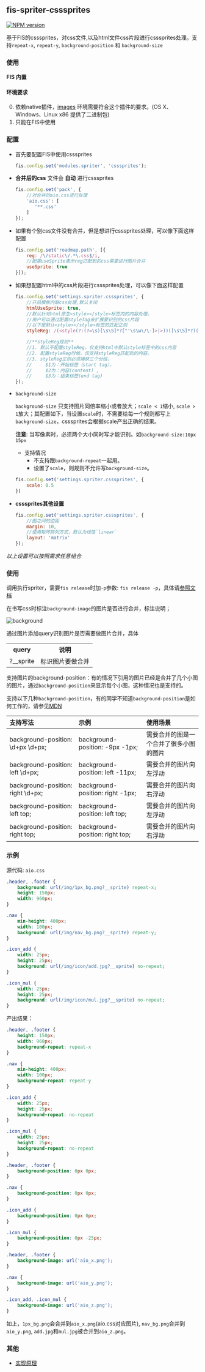 ## fis-spriter-csssprites
[![NPM version](https://badge.fury.io/js/fis-spriter-csssprites.png)](http://badge.fury.io/js/fis-spriter-csssprites)

基于FIS的csssprites，对css文件,以及html文件css片段进行csssprites处理。支持`repeat-x`, `repeat-y`, `background-position` 和 `background-size`

### 使用

**FIS 内置**

#### 环境要求

0. 依赖native插件，[images](https://github.com/zhangyuanwei/node-images) 环境需要符合这个插件的要求。(OS X、Windows、Linux x86 提供了二进制包)
0. 只能在FIS中使用

### 配置

* 首先要配置FIS中使用csssprites

    ```javascript
    fis.config.set('modules.spriter', 'csssprites');
    ```

* **合并后的css** 文件会 **自动** 进行csssprites

    ```javascript
    fis.config.set('pack', {
        //对合并的aio.css进行处理
        'aio.css': [
           '**.css'
        ]
    });
    ```

* 如果有个别css文件没有合并，但是想进行csssprites处理，可以像下面这样配置

    ```javascript
    fis.config.set('roadmap.path', [{
        reg: /\/static\/.*\.css$/i,
        //配置useSprite表示reg匹配到的css需要进行图片合并
        useSprite: true
    }]);
    ```
* 如果想配置html中的css片段进行csssprites处理，可以像下面这样配置

    ```javascript
    fis.config.set('settings.spriter.csssprites', {
        //开启模板内联css处理,默认关闭
        htmlUseSprite: true,
        //默认针对html原生<style></style>标签内的内容处理。
        //用户可以通过配置styleTag来扩展要识别的css片段
        //以下是默认<style></style>标签的匹配正则
        styleReg: /(<style(?:(?=\s)[\s\S]*?["'\s\w\/\-]>|>))([\s\S]*?)(<\/style\s*>|$)/ig

        //**styleReg规则**
        //1. 默认不配置styleReg，仅支持html中默认style标签中的css内容
        //2. 配置styleReg时候，仅支持styleReg匹配到的内容。
        //3. styleReg正则必须捕获三个分组，
        //     $1为：开始标签（start tag），
        //     $2为：内容(content) ,
        //     $3为：结束标签(end tag)
    });
    ```
* `background-size`
    
    `background-size` 只支持图片同倍率缩小或者放大；`scale < 1`缩小, `scale > 1`放大；其配置如下，当设置`scale`时，不需要给每一个规则都写上`background-size`，csssprites会根据scale产出正确的结果。
    
    **注意**: 当写像素时，必须两个大小同时写才能识别。如`background-size:10px 15px`  

    * 支持情况
        * 不支持跟`background-repeat`一起用。
        * 设置了`scale`，则规则不允许写`background-size`。

    ```javascript
    fis.config.set('settings.spriter.csssprites', {
        scale: 0.5
    })
    ```

* **csssprites其他设置**

    ```javascript
    fis.config.set('settings.spriter.csssprites', {
        //图之间的边距
        margin: 10,
        //使用矩阵排列方式，默认为线性`linear`
        layout: 'matrix'
    });
    ```

*以上设置可以按照需求任意组合*

### 使用

调用执行spriter，需要`fis release`时加`-p`参数: `fis release -p`，具体请[参照文档](https://github.com/fis-dev/fis/wiki/%E9%85%8D%E7%BD%AEAPI#modulesspriter)

在书写css时标注`background-image`的图片是否进行合并，标注说明；

![background](https://raw.github.com/fex-team/fis-spriter-csssprites/master/doc/image/background.png)

通过图片添加query识别图片是否需要做图片合并，具体

<table>
    <tr>
        <th>query</th>
        <th>说明</th>
    </tr>
    <tr>
        <td>?__sprite</td>
        <td>标识图片要做合并</td>
    </tr>
</table>

支持图片的background-position：有的情况下引用的图片已经是合并了几个小图的图片，通过`background-position`来显示每个小图，这种情况也是支持的。

支持以下几种`background-position`，有的同学不知道`background-position`是如何工作的，请参见[MDN](https://developer.mozilla.org/zh-CN/docs/Web/CSS/background-position)

|支持写法|示例|使用场景|
|:------|:----|:--------|
|background-position: \d+px \d+px;|background-position: -9px -1px;|需要合并的图是一个合并了很多小图的图片|
|background-position: left  \d+px;|background-position: left -11px;|需要合并的图片向左浮动|
|background-position: right \d+px;|background-position: right -1px;|需要合并的图片向右浮动|
|background-position: left top;|background-position: left top;|需要合并的图片向左浮动|
|background-position: right top;|background-position: right top;|需要合并的图片向右浮动

### 示例

源代码: `aio.css`

```css
.header, .footer {
    background: url(/img/1px_bg.png?__sprite) repeat-x;
    height: 150px;
    width: 960px;
}

.nav {
    min-height: 400px;
    width: 100px;
    background: url(/img/nav_bg.png?__sprite) repeat-y;
}

.icon_add {
    width: 25px;
    height: 25px;
    background: url(/img/icon/add.jpg?__sprite) no-repeat;
}

.icon_mul {
    width: 25px;
    height: 25px;
    background: url(/img/icon/mul.jpg?__sprite) no-repeat;
}
```
产出结果：

```css
.header, .footer {
    height: 150px;
    width: 960px;
    background-repeat: repeat-x
}

.nav {
    min-height: 400px;
    width: 100px;
    background-repeat: repeat-y
}

.icon_add {
    width: 25px;
    height: 25px;
    background-repeat: no-repeat
}

.icon_mul {
    width: 25px;
    height: 25px;
    background-repeat: no-repeat
}

.header, .footer {
    background-position: 0px 0px;
}

.nav {
    background-position: 0px 0px;
}

.icon_add {
    background-position: 0px 0px;
}

.icon_mul {
    background-position: 0px -25px;
}

.header, .footer {
    background-image: url('aio_x.png');
}

.nav {
    background-image: url('aio_y.png');
}

.icon_add, .icon_mul {
    background-image: url('aio_z.png');
}

```

如上，`1px_bg.png`会合并到`aio_x.png`(aio.css对应图片), `nav_bg.png`合并到`aio_y.png`, `add.jpg`和`mul.jpg`被合并到`aio_z.png`。

### 其他
* [实现原理](https://github.com/fex-team/fis-spriter-csssprites/wiki/CssSprites%E5%AE%9E%E7%8E%B0%E5%8E%9F%E7%90%86)
